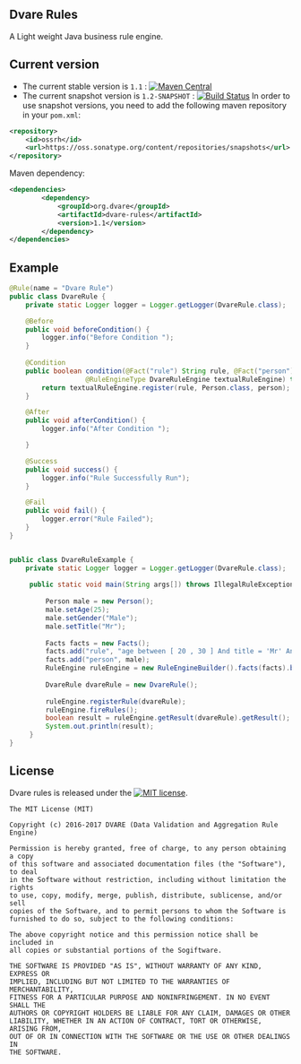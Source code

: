 ## Dvare Rules 
A Light weight Java business rule engine.


## Current version

* The current stable version is `1.1` : [![Maven Central](https://maven-badges.herokuapp.com/maven-central/org.dvare/dvare-rules/badge.svg?style=flat)](http://search.maven.org/#artifactdetails|org.dvare|dvare-rules|1.1|)
* The current snapshot version is `1.2-SNAPSHOT` : [![Build Status](https://travis-ci.org/dvare/dvare-rules.svg?branch=master)](https://travis-ci.org/dvare/dvare-rules) 
In order to use snapshot versions, you need to add the following maven repository in your `pom.xml`:

```xml
<repository>
    <id>ossrh</id>
    <url>https://oss.sonatype.org/content/repositories/snapshots</url>
</repository>
```


 Maven dependency:
 
```xml
<dependencies>
        <dependency>
            <groupId>org.dvare</groupId>
            <artifactId>dvare-rules</artifactId>
            <version>1.1</version>
        </dependency>              
</dependencies>
 ```

## Example

```java
@Rule(name = "Dvare Rule")
public class DvareRule {
    private static Logger logger = Logger.getLogger(DvareRule.class);

    @Before
    public void beforeCondition() {
        logger.info("Before Condition ");
    }
    
    @Condition
    public boolean condition(@Fact("rule") String rule, @Fact("person")Person person,
                   @RuleEngineType DvareRuleEngine textualRuleEngine) throws InterpretException {
        return textualRuleEngine.register(rule, Person.class, person);
    }

    @After
    public void afterCondition() {
        logger.info("After Condition ");

    }

    @Success
    public void success() {
        logger.info("Rule Successfully Run");
    }

    @Fail
    public void fail() {
        logger.error("Rule Failed");
    }
}  


public class DvareRuleExample {
    private static Logger logger = Logger.getLogger(DvareRule.class);
    
     public static void main(String args[]) throws IllegalRuleException {
 
         Person male = new Person();
         male.setAge(25);
         male.setGender("Male");
         male.setTitle("Mr");
 
         Facts facts = new Facts();
         facts.add("rule", "age between [ 20 , 30 ] And title = 'Mr' And gender = 'Male'");
         facts.add("person", male);
         RuleEngine ruleEngine = new RuleEngineBuilder().facts(facts).build();
 
         DvareRule dvareRule = new DvareRule();
 
         ruleEngine.registerRule(dvareRule);
         ruleEngine.fireRules();
         boolean result = ruleEngine.getResult(dvareRule).getResult();
         System.out.println(result);
     }  
}
 ```

## License
Dvare rules  is released under the [![MIT license](http://img.shields.io/badge/license-MIT-brightgreen.svg?style=flat)](http://opensource.org/licenses/MIT).

```
The MIT License (MIT)

Copyright (c) 2016-2017 DVARE (Data Validation and Aggregation Rule Engine)

Permission is hereby granted, free of charge, to any person obtaining a copy
of this software and associated documentation files (the "Software"), to deal
in the Software without restriction, including without limitation the rights
to use, copy, modify, merge, publish, distribute, sublicense, and/or sell
copies of the Software, and to permit persons to whom the Software is
furnished to do so, subject to the following conditions:

The above copyright notice and this permission notice shall be included in
all copies or substantial portions of the Sogiftware.

THE SOFTWARE IS PROVIDED "AS IS", WITHOUT WARRANTY OF ANY KIND, EXPRESS OR
IMPLIED, INCLUDING BUT NOT LIMITED TO THE WARRANTIES OF MERCHANTABILITY,
FITNESS FOR A PARTICULAR PURPOSE AND NONINFRINGEMENT. IN NO EVENT SHALL THE
AUTHORS OR COPYRIGHT HOLDERS BE LIABLE FOR ANY CLAIM, DAMAGES OR OTHER
LIABILITY, WHETHER IN AN ACTION OF CONTRACT, TORT OR OTHERWISE, ARISING FROM,
OUT OF OR IN CONNECTION WITH THE SOFTWARE OR THE USE OR OTHER DEALINGS IN
THE SOFTWARE.
```
